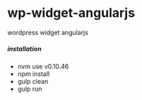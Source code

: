 # wp-widget-angularjs
wordpress widget angularjs
##### installation
- nvm use v0.10.46
- npm install
- gulp clean
- gulp run
